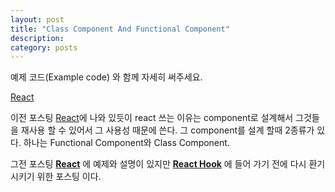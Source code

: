 ```yaml
---
layout: post
title: "Class Component And Functional Component"
description: 
category: posts
---
```


예제 코드(Example code) 와 함께 자세히 써주세요.

[React](../../../../2019/12/29/React)

이전 포스팅 [React](../../../../2019/12/29/React)에 나와 있듯이 react 쓰는 이유는 component로 설계해서 그것들을 재사용 할 수 있어서 그 사용성 때문에 쓴다. 그 component를 설계 할때 2종류가 있다. 하나는 Functional Component와 Class Component.

그전 포스팅 __[React](../../../../2019/12/29/React)__ 에 예제와 설명이 있지만 __[React Hook](../../../../2020/01/05/React-Hook)__ 에 들어 가기 전에 다시 환기 시키기 위한 포스팅 이다.